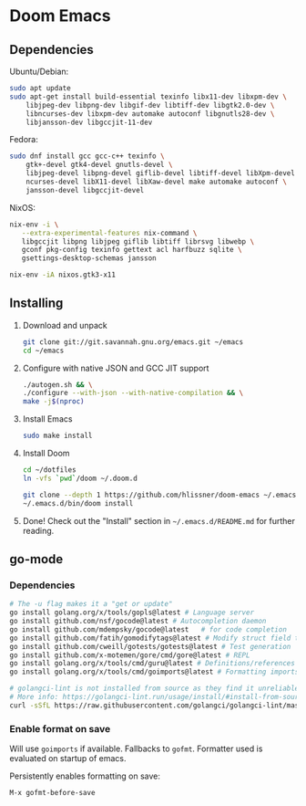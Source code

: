 # Doom Emacs

## Dependencies

Ubuntu/Debian:

```sh
sudo apt update
sudo apt-get install build-essential texinfo libx11-dev libxpm-dev \
    libjpeg-dev libpng-dev libgif-dev libtiff-dev libgtk2.0-dev \
    libncurses-dev libxpm-dev automake autoconf libgnutls28-dev \
    libjansson-dev libgccjit-11-dev
```

Fedora:

```sh
sudo dnf install gcc gcc-c++ texinfo \
    gtk+-devel gtk4-devel gnutls-devel \
    libjpeg-devel libpng-devel giflib-devel libtiff-devel libXpm-devel \
    ncurses-devel libX11-devel libXaw-devel make automake autoconf \
    jansson-devel libgccjit-devel
```

NixOS:

```sh
nix-env -i \
   --extra-experimental-features nix-command \
   libgccjit libpng libjpeg giflib libtiff librsvg libwebp \
   gconf pkg-config texinfo gettext acl harfbuzz sqlite \
   gsettings-desktop-schemas jansson

nix-env -iA nixos.gtk3-x11
```

## Installing

1. Download and unpack

   ```sh
   git clone git://git.savannah.gnu.org/emacs.git ~/emacs
   cd ~/emacs
   ```

2. Configure with native JSON and GCC JIT support

   ```sh
   ./autogen.sh && \
   ./configure --with-json --with-native-compilation && \
   make -j$(nproc)
   ```

3. Install Emacs

   ```sh
   sudo make install
   ```

4. Install Doom

   ```sh
   cd ~/dotfiles
   ln -vfs `pwd`/doom ~/.doom.d

   git clone --depth 1 https://github.com/hlissner/doom-emacs ~/.emacs.d
   ~/.emacs.d/bin/doom install
   ```

5. Done! Check out the "Install" section in `~/.emacs.d/README.md` for further
   reading.

## go-mode

### Dependencies

```sh
# The -u flag makes it a "get or update"
go install golang.org/x/tools/gopls@latest # Language server
go install github.com/nsf/gocode@latest # Autocompletion daemon
go install github.com/mdempsky/gocode@latest   # for code completion
go install github.com/fatih/gomodifytags@latest # Modify struct field tags
go install github.com/cweill/gotests/gotests@latest # Test generation
go install github.com/x-motemen/gore/cmd/gore@latest # REPL
go install golang.org/x/tools/cmd/guru@latest # Definitions/references navigation + refactoring
go install golang.org/x/tools/cmd/goimports@latest # Formatting imports

# golangci-lint is not installed from source as they find it unreliable
# More info: https://golangci-lint.run/usage/install/#install-from-source
curl -sSfL https://raw.githubusercontent.com/golangci/golangci-lint/master/install.sh | sh -s -- -b $(go env GOPATH)/bin v1.46.2
```

### Enable format on save

Will use `goimports` if available. Fallbacks to `gofmt`. Formatter used is
evaluated on startup of emacs.

Persistently enables formatting on save:

```emacs
M-x gofmt-before-save
```

